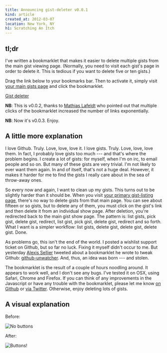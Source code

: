 ```yaml
---
title: Announcing gist-deleter v0.0.1
kind: article
created_at: 2012-03-07
location: New York, NY
h1: Scratching An Itch
---
```


## tl;dr

I've written a bookmarklet that makes it easier to delete multiple gists
from the main gist viewing page. (Normally, you need to visit each gist's
page in order to delete it. This is tedious if you want to delete five or
ten gists.)

Drag the link below to your bookmarks bar. Then to activate it, simply
visit [your main gists page][gists] and click the bookmarklet.

<p><a href='(function(){function a(c){var d=document.createElement("span");var b=document.createElement("a");var e="/delete"+c;b.href=e;b.className="gistDeleter";b.innerHTML="delete this gist";b.onclick=function(f){$(b).closest("div.file").fadeOut();$.ajax(e,{type:"delete","data-method":"delete"});f.preventDefault()};$(d).append(b);return d }if($("a.gistDeleter").length===0){Array.prototype.slice.call($(".file .info span:first-child a")).forEach(function(b){var c=$(b).attr("href");$(b).closest("div.info").append(a(c))})} }());'>Gist deleter</a></p>

**NB**: This is v0.0.2, thanks to [Mathias Lafeldt][ml] who pointed out
that multiple clicks of the bookmarklet increased the number of links
exponentially.

**NB**: Now it's v0.0.3. Enjoy.

[gists]: https://gist.github.com/mine
[ml]: http://twitter.com/mlafeldt

## A little more explanation

I love Github. Truly. Love, love, love it. I love gists. Truly. Love, love,
love them. In fact, I probably love gists too much --- and that's where the
problem begins. I create a lot of gists: for myself, when I'm on irc, to
email people and so on. But many of these gists are very trivial. I'm not
likely to ever want them again. In and of itself, that's not a huge deal.
However, it makes it harder for me to find the gists I really care about in
the sea of throw-away ones.

So every now and again, I want to clean up my gists. This turns out to be
slightly harder than it should be. When you visit [your primary
gist-listing page][gists], there's no way to delete gists from that main
page. You can see about fifteen or so gists, but to delete any of them, you
must click on the gist's link and then delete it from an individual show
page. After deletion, you're redirected back to the main gist show page.
The pattern is: list gists, pick gist, delete gist, redirect, list gist,
pick gist, delete gist, redirect and so forth. What I want is a simpler
workflow: list gists, delete gist, delete gist, delete gist. Done.

As problems go, this isn't the end of the world. I posted a wishlist
support ticket on Github, but so far no luck. Fixing it myself didn't occur
to me. But yesterday [Alexis Sellier][c] tweeted about a bookmarklet he wrote
to tweak Github: [github-unwatcher][ghu]. And, thus, an idea was born ---
and stolen.

The bookmarklet is the result of a couple of hours noodling around. It
appears to work well, and I don't see any bugs. I've tested it on OSX,
using Safari, Chrome and Firefox. If you can think of any improvements in
the Javascript or have any trouble with the bookmarklet, please let me know
[on Github][gd] or [via Twitter][met]. Otherwise, enjoy deleting lots of
gists.

## A visual explanation

Before:

![No buttons][before]

[before]: http://f.cl.ly/items/3r3M1M2o2r1k1i2v0A1I/Screen%20Shot%202012-03-07%20at%2011.17.43%20AM.png

After:

![Buttons!][after]

[after]: http://f.cl.ly/items/2V1C210x2d1m1y013z1P/Screen%20Shot%202012-03-07%20at%2011.18.00%20AM.png

[c]: http://twitter.com/cloudhead
[ghu]: https://github.com/cloudhead/github-unwatcher
[met]: http://twitter.com/telemachus
[gd]: https://github.com/telemachus/gist-deleter
